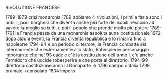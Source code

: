 RIVOLUZIONE FRANCESE

1789-1879 crisi monarchia
1789 abbiamo 4 rivoluzioni, i primi a farla sono i nobili , poi i borghesi che diventa anche più forte dei nobili riescono ad aavere la meglio su tutti, e poi il popolo che prende molto più potere
1789-1791 la Francia passa da una monarchia assoluta  auna costituzionale
1972 dopo alcuni eventi, la Francia diventa repubblica e lo rimarrà fino a napoleone
1794-94 è un periodo di terrore, la Francia combatte sia internamente che esternamente allo stato, Robespierre personaggio importante che nel 93 cade e c'è la costituzione dell'anno I. c'è anche Termidoro che uccide robesperire e che porta al direttorio.
1794-99 direttorio     costituzione anno III
Bonaparte -> 1796 campo d'italia
1799 brumaio->consolato
1804 impero


